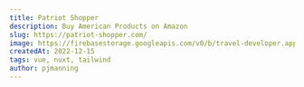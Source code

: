 ```yaml
---
title: Patriot Shopper
description: Buy American Products on Amazon
slug: https://patriot-shopper.com/
image: https://firebasestorage.googleapis.com/v0/b/travel-developer.appspot.com/o/work%2Fpatriotshopper.jpg?alt=media&token=f56ff20c-5415-48f9-878f-7481598723ef
createdAt: 2022-12-15
tags: vue, nuxt, tailwind
author: pjmanning
---
```


